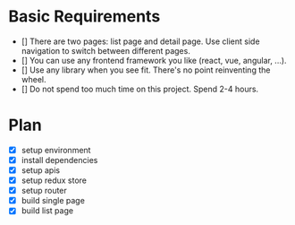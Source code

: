 # Basic Requirements

-   [] There are two pages: list page and detail page. Use client side
    navigation to switch between different pages.
-   [] You can use any frontend framework you like (react, vue, angular, ...).
-   [] Use any library when you see fit. There's no point reinventing the wheel.
-   [] Do not spend too much time on this project. Spend 2-4 hours.

# Plan

-   [x] setup environment
-   [x] install dependencies
-   [x] setup apis
-   [x] setup redux store
-   [x] setup router
-   [x] build single page
-   [x] build list page
